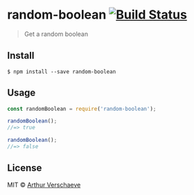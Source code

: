 # random-boolean [![Build Status](https://travis-ci.org/arthurvr/random-boolean.svg?branch=master)](https://travis-ci.org/arthurvr/random-boolean)

> Get a random boolean


## Install

```
$ npm install --save random-boolean
```


## Usage

```js
const randomBoolean = require('random-boolean');

randomBoolean();
//=> true

randomBoolean();
//=> false
```


## License

MIT © [Arthur Verschaeve](http://arthurverschaeve.be)
